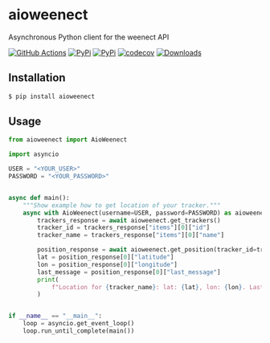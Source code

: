 # aioweenect

Asynchronous Python client for the weenect API

[![GitHub Actions](https://github.com/eifinger/aioweenect/workflows/CI/badge.svg)](https://github.com/eifinger/aioweenect/actions?workflow=CI)
[![PyPi](https://img.shields.io/pypi/v/aioweenect.svg)](https://pypi.python.org/pypi/aioweenect)
[![PyPi](https://img.shields.io/pypi/l/aioweenect.svg)](https://github.com/eifinger/aioweenect/blob/master/LICENSE)
[![codecov](https://codecov.io/gh/eifinger/aioweenect/branch/master/graph/badge.svg)](https://codecov.io/gh/eifinger/aioweenect)
[![Downloads](https://pepy.tech/badge/aioweenect)](https://pepy.tech/project/aioweenect)

## Installation

```bash
$ pip install aioweenect
```

## Usage

```python
from aioweenect import AioWeenect

import asyncio

USER = "<YOUR_USER>"
PASSWORD = "<YOUR_PASSWORD>"


async def main():
    """Show example how to get location of your tracker."""
    async with AioWeenect(username=USER, password=PASSWORD) as aioweenect:
        trackers_response = await aioweenect.get_trackers()
        tracker_id = trackers_response["items"][0]["id"]
        tracker_name = trackers_response["items"][0]["name"]

        position_response = await aioweenect.get_position(tracker_id=tracker_id)
        lat = position_response[0]["latitude"]
        lon = position_response[0]["longitude"]
        last_message = position_response[0]["last_message"]
        print(
            f"Location for {tracker_name}: lat: {lat}, lon: {lon}. Last message received: {last_message}"
        )


if __name__ == "__main__":
    loop = asyncio.get_event_loop()
    loop.run_until_complete(main())
```
